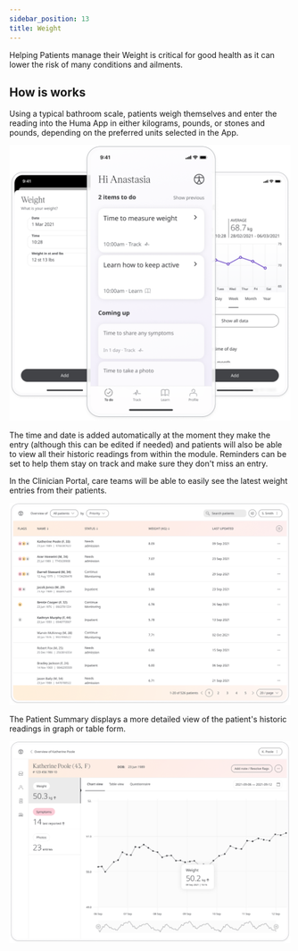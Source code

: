 ```yaml
---
sidebar_position: 13
title: Weight 
---
```


Helping Patients manage their Weight is critical for good health as it can lower the risk of many conditions and ailments. 

## How is works

Using a typical bathroom scale, patients weigh themselves and enter the reading into the Huma App in either kilograms, pounds, or stones and pounds,  depending on the preferred units selected in the App.

![Adding weight to the Huma App](./assets/weight.png)

The time and date is added automatically at the moment they make the entry (although this can be edited if needed) and patients will also be able to view all their historic readings from within the module. Reminders can be set to help them stay on track and make sure they don't miss an entry.

In the Clinician Portal, care teams will be able to easily see the latest weight entries from their patients.

![Viewing weight in the Clinician Portal](./assets/cp-patient-list-weight.png)

The Patient Summary displays a more detailed view of the patient's historic readings in graph or table form.

![Viewing weight in the Clinician Portal](./assets/cp-module-details-weight.png)
